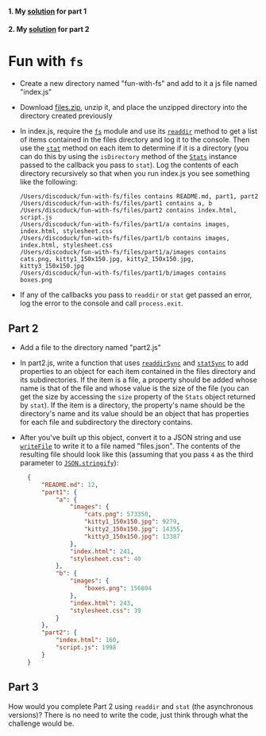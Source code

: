 #### 1. My [solution](https://github.com/doctor-uz/Fun-with-FileSystem/tree/master/files/part1) for part 1

#### 2. My [solution](https://github.com/doctor-uz/Fun-with-FileSystem/tree/master/files/part2) for part 2



# Fun with `fs`

* Create a new directory named "fun-with-fs" and add to it a js file named "index.js"

* Download <a href="files.zip">files.zip</a>, unzip it, and place the unzipped directory into the directory created previously

* In index.js, require the <a href="https://nodejs.org/api/fs.html">`fs`</a> module and use its <a href="https://nodejs.org/api/fs.html#fs_fs_readdir_path_options_callback">`readdir`</a> method to get a list of items contained in the files directory and log it to the console. Then use the <a href="https://nodejs.org/api/fs.html#fs_fs_stat_path_callback">`stat`</a> method on each item to determine if it is a directory (you can do this by using the `isDirectory` method of the <a href="https://nodejs.org/api/fs.html#fs_class_fs_stats">`Stats`</a> instance passed to the callback you pass to `stat`). Log the contents of each directory recursively so that when you run index.js you see something like the following:

    ```
    /Users/discoduck/fun-with-fs/files contains README.md, part1, part2
    /Users/discoduck/fun-with-fs/files/part1 contains a, b
    /Users/discoduck/fun-with-fs/files/part2 contains index.html, script.js
    /Users/discoduck/fun-with-fs/files/part1/a contains images, index.html, stylesheet.css
    /Users/discoduck/fun-with-fs/files/part1/b contains images, index.html, stylesheet.css
    /Users/discoduck/fun-with-fs/files/part1/a/images contains cats.png, kitty1_150x150.jpg, kitty2_150x150.jpg, kitty3_150x150.jpg
    /Users/discoduck/fun-with-fs/files/part1/b/images contains boxes.png
    ```

* If any of the callbacks you pass to `readdir` or `stat` get passed an error, log the error to the console and call `process.exit`.

## Part 2

* Add a file to the directory named "part2.js"

* In part2.js, write a function that uses <a href="https://nodejs.org/api/fs.html#fs_fs_readdirsync_path_options">`readdirSync`</a> and <a href="https://nodejs.org/api/fs.html#fs_fs_statsync_path">`statSync`</a> to add properties to an object for each item contained in the files directory and its subdirectories. If the item is a file, a property should be added whose name is that of the file and whose value is the size of the file (you can get the size by accessing the `size` property of the `Stats` object returned by `stat`). If the item is a directory, the property's name should be the directory's name and its value should be an object that has properties for each file and subdirectory the directory contains.

* After you've built up this object, convert it to a JSON string and use <a href="https://nodejs.org/api/fs.html#fs_fs_writefile_file_data_options_callback">`writeFile`</a> to write it to a file named "files.json". The contents of the resulting file should look like this (assuming that you pass `4` as the third parameter to <a href="https://developer.mozilla.org/en/docs/Web/JavaScript/Reference/Global_Objects/JSON/stringify">`JSON.stringify`</a>):

  ```JSON
    {
        "README.md": 12,
        "part1": {
            "a": {
                "images": {
                    "cats.png": 573350,
                    "kitty1_150x150.jpg": 9279,
                    "kitty2_150x150.jpg": 14355,
                    "kitty3_150x150.jpg": 13387
                },
                "index.html": 241,
                "stylesheet.css": 40
            },
            "b": {
                "images": {
                    "boxes.png": 156804
                },
                "index.html": 243,
                "stylesheet.css": 39
            }
        },
        "part2": {
            "index.html": 160,
            "script.js": 1998
        }
    }
  ```

## Part 3

How would you complete Part 2 using `readdir` and `stat` (the asynchronous versions)? There is no need to write the code, just think through what the challenge would be.
